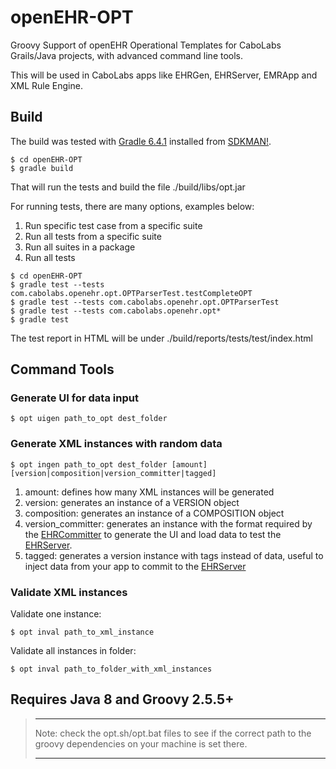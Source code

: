 openEHR-OPT
===========

Groovy Support of openEHR Operational Templates for CaboLabs Grails/Java projects, with advanced command line tools.

This will be used in CaboLabs apps like EHRGen, EHRServer, EMRApp and XML Rule Engine.


## Build

The build was tested with [Gradle 6.4.1](https://gradle.org/install/) installed from [SDKMAN!](https://sdkman.io/).

```shell
$ cd openEHR-OPT
$ gradle build
```

That will run the tests and build the file ./build/libs/opt.jar

For running tests, there are many options, examples below:

1. Run specific test case from a specific suite
2. Run all tests from a specific suite
3. Run all suites in a package
4. Run all tests

```shell
$ cd openEHR-OPT
$ gradle test --tests com.cabolabs.openehr.opt.OPTParserTest.testCompleteOPT
$ gradle test --tests com.cabolabs.openehr.opt.OPTParserTest
$ gradle test --tests com.cabolabs.openehr.opt*
$ gradle test
```

The test report in HTML will be under ./build/reports/tests/test/index.html


## Command Tools

### Generate UI for data input

```shell
$ opt uigen path_to_opt dest_folder
```

### Generate XML instances with random data

```shell
$ opt ingen path_to_opt dest_folder [amount] [version|composition|version_committer|tagged]
```

1. amount: defines how many XML instances will be generated
2. version: generates an instance of a VERSION object
3. composition: generates an instance of a COMPOSITION object
4. version_committer: generates an instance with the format required by the [EHRCommitter] to generate the UI and load data to test the [EHRServer].
5. tagged: generates a version instance with tags instead of data, useful to inject data from your app to commit to the [EHRServer]


### Validate XML instances

Validate one instance:

```shell
$ opt inval path_to_xml_instance
```

Validate all instances in folder:

```shell
$ opt inval path_to_folder_with_xml_instances
```

[EHRCommitter]: https://github.com/ppazos/EHRCommitter
[EHRServer]: https://github.com/ppazos/cabolabs-ehrserver


## Requires Java 8 and Groovy 2.5.5+

> - - - - -
> Note: check the opt.sh/opt.bat files to see if the correct path to the groovy dependencies on your machine is set there.
> - - - - -
